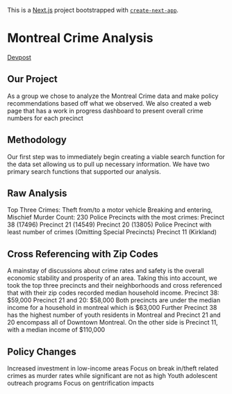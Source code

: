 This is a [Next.js](https://nextjs.org/) project bootstrapped with [`create-next-app`](https://github.com/vercel/next.js/tree/canary/packages/create-next-app).
# Montreal Crime Analysis
[Devpost](https://devpost.com/software/montreal-crime-analysis-62zasd)
## Our Project

As a group we chose to analyze the Montreal Crime data and make policy recommendations based off what we observed.
We also created a web page that has a work in progress dashboard to present overall crime numbers for each precinct

## Methodology

Our first step was to immediately begin creating a viable search function for the data set allowing us to pull up necessary information. We have two primary search functions that supported our analysis. 

## Raw Analysis

Top Three Crimes: 
Theft from/to a motor vehicle
Breaking and entering, 
Mischief
Murder Count: 230
Police Precincts with the most crimes:
Precinct 38 (17496)
Precinct 21 (14549)
Precinct 20 (13805)
Police Precinct with least number of crimes (Omitting Special Precincts)
Precinct 11 (Kirkland)

## Cross Referencing with Zip Codes

A mainstay of discussions about crime rates and safety is the overall economic stability and prosperity of an area. Taking this into account, we took the top three precincts and their neighborhoods and cross referenced that with their zip codes recorded median household income.
Precinct 38: $59,000 
Precinct 21 and 20: $58,000
Both precincts are under the median income for a household in montreal which is $63,000
Further Precinct 38 has the highest number of youth residents in Montreal and Precinct 21 and 20 encompass all of Downtown Montreal. 
On the other side is Precinct 11, with a median income of $110,000

## Policy Changes

Increased investment in low-income areas
Focus on break in/theft related crimes as murder rates while significant are not as high
Youth adolescent outreach programs
Focus on gentrification impacts
